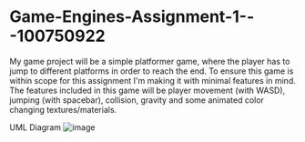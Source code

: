 # Game-Engines-Assignment-1---100750922

My game project will be a simple platformer game, where the player has to jump to different platforms in order to reach the end. To ensure this game is within scope for this assignment I'm making it with minimal features in mind. The features included in this game will be player movement (with WASD), jumping (with spacebar), collision, gravity and some animated color changing textures/materials.

UML Diagram
![image](https://user-images.githubusercontent.com/9836085/135547677-11bc9fbe-d031-4dc7-9d85-7630f4cf7457.png)

